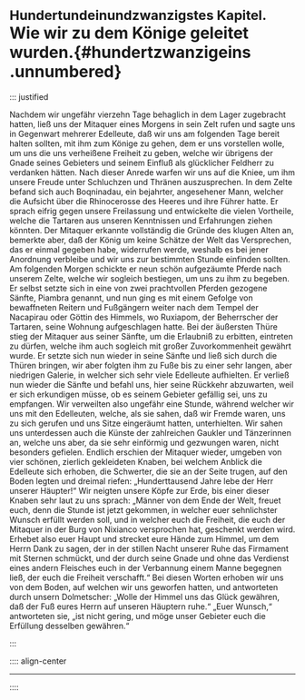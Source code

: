 # <small>Hundertundeinundzwanzigstes Kapitel.</small><br />Wie wir zu dem Könige geleitet wurden.{#hundertzwanzigeins .unnumbered}

::: justified

Nachdem wir ungefähr vierzehn Tage behaglich in dem Lager zugebracht hatten,
ließ uns der Mitaquer eines Morgens in sein Zelt rufen und sagte uns in
Gegenwart mehrerer Edelleute, daß wir uns am folgenden Tage bereit halten
sollten, mit ihm zum Könige zu gehen, dem er uns vorstellen wolle, um uns die
uns verheißene Freiheit zu geben, welche wir übrigens der Gnade seines Gebieters
und seinem Einfluß als glücklicher Feldherr zu verdanken hätten. Nach dieser
Anrede warfen wir uns auf die Kniee, um ihm unsere Freude unter Schluchzen und
Thränen auszusprechen. In dem Zelte befand sich auch Boqninadau, ein bejahrter,
angesehener Mann, welcher die Aufsicht über die Rhinocerosse des Heeres und ihre
Führer hatte. Er sprach eifrig gegen unsere Freilassung und entwickelte die
vielen Vortheile, welche die Tartaren aus unseren Kenntnissen und Erfahrungen
ziehen könnten. Der Mitaquer erkannte vollständig die Gründe des klugen Alten
an, bemerkte aber, daß der König um keine Schätze der Welt das Versprechen, das
er einmal gegeben habe, widerrufen werde, weshalb es bei jener Anordnung
verbleibe und wir uns zur bestimmten Stunde einfinden sollten. Am folgenden
Morgen schickte er neun schön aufgezäumte Pferde nach unserem Zelte, welche wir
sogleich bestiegen, um uns zu ihm zu begeben. Er selbst setzte sich in eine von
zwei prachtvollen Pferden gezogene Sänfte, Piambra genannt, und nun ging es mit
einem Gefolge von bewaffneten Reitern und Fußgängern weiter nach dem Tempel der
Nacapirau oder Göttin des Himmels, wo Ruxiapom, der Beherrscher der Tartaren,
seine Wohnung aufgeschlagen hatte. Bei der äußersten Thüre stieg der Mitaquer
aus seiner Sänfte, um die Erlaubniß zu erbitten, eintreten zu dürfen, welche ihm
auch sogleich mit großer Zuvorkommenheit gewährt wurde. Er setzte sich nun
wieder in seine Sänfte und ließ sich durch die Thüren bringen, wir aber folgten
ihm zu Fuße bis zu einer sehr langen, aber niedrigen Galerie, in welcher sich
sehr viele Edelleute aufhielten. Er verließ nun wieder die Sänfte und befahl
uns, hier seine Rückkehr abzuwarten, weil er sich erkundigen müsse, ob es seinem
Gebieter gefällig sei, uns zu empfangen. Wir verweilten also ungefähr eine
Stunde, während welcher wir uns mit den Edelleuten, welche, als sie sahen, daß
wir Fremde waren, uns zu sich gerufen und uns Sitze eingeräumt hatten,
unterhielten. Wir sahen uns unterdessen auch die Künste der zahlreichen Gaukler
und Tänzerinnen an, welche uns aber, da sie sehr einförmig und gezwungen waren,
nicht besonders gefielen. Endlich erschien der Mitaquer wieder, umgeben von vier
schönen, zierlich gekleideten Knaben, bei welchem Anblick die Edelleute sich
erhoben, die Schwerter, die sie an der Seite trugen, auf den Boden legten und
dreimal riefen: „Hunderttausend Jahre lebe der Herr unserer Häupter!“ Wir
neigten unsere Köpfe zur Erde, bis einer dieser Knaben sehr laut zu uns sprach:
„Männer von dem Ende der Welt, freuet euch, denn die Stunde ist jetzt gekommen,
in welcher euer sehnlichster Wunsch erfüllt werden soll, und in welcher euch die
Freiheit, die euch der Mitaquer in der Burg von Nixianco versprochen hat,
geschenkt werden wird. Erhebet also euer Haupt und strecket eure Hände zum
Himmel, um dem Herrn Dank zu sagen, der in der stillen Nacht unserer Ruhe das
Firmament mit Sternen schmückt, und der durch seine Gnade und ohne das Verdienst
eines andern Fleisches euch in der Verbannung einem Manne begegnen ließ, der
euch die Freiheit verschafft.“ Bei diesen Worten erhoben wir uns von dem Boden,
auf welchen wir uns geworfen hatten, und antworteten durch unsern Dolmetscher:
„Wolle der Himmel uns das Glück gewähren, daß der Fuß eures Herrn auf unseren
Häuptern ruhe.“ „Euer Wunsch,“ antworteten sie, „ist nicht gering, und möge
unser Gebieter euch die Erfüllung desselben gewähren.“ 

:::

:::: align-center
****
::::
